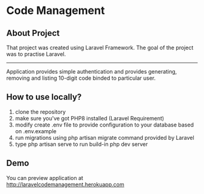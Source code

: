 # Code Management

## About Project

That project was created using Laravel Framework.
The goal of the project was to practise Laravel.

---


Application provides simple authentication and provides
generating, removing and listing 10-digit code binded to particular user.

## How to use locally?

1. clone the repository 
2. make sure you've got PHP8 installed (Laravel Requirement)
3. modify create .env file to provide configuration to your database based on .env.example
4. run migrations using php artisan migrate command provided by Laravel
5. type php artisan serve to run build-in php dev server

## Demo

You can preview application at http://laravelcodemanagement.herokuapp.com





